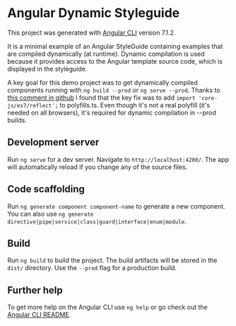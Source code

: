 # Angular Dynamic Styleguide

This project was generated with [Angular CLI](https://github.com/angular/angular-cli) version 7.1.2.

It is a minimal example of an Angular StyleGuide containing examples that are compiled dynamically (at runtime). Dynamic compilation is used because it provides access to the Angular template source code, which is displayed in the styleguide.

A key goal for this demo project was to get dynamically compiled components running with `ng build --prod` or `ng serve --prod`. Thanks to [this comment in github](https://github.com/angular/angular/issues/27584#issuecomment-446462051) I found that the key fix was to add `import 'core-js/es7/reflect';` to polyfills.ts. Even though it's not a real polyfill (it's needed on all browsers), it's required for dynamic compilation in --prod builds.

## Development server

Run `ng serve` for a dev server. Navigate to `http://localhost:4200/`. The app will automatically reload if you change any of the source files.

## Code scaffolding

Run `ng generate component component-name` to generate a new component. You can also use `ng generate directive|pipe|service|class|guard|interface|enum|module`.

## Build

Run `ng build` to build the project. The build artifacts will be stored in the `dist/` directory. Use the `--prod` flag for a production build.

## Further help

To get more help on the Angular CLI use `ng help` or go check out the [Angular CLI README](https://github.com/angular/angular-cli/blob/master/README.md).
